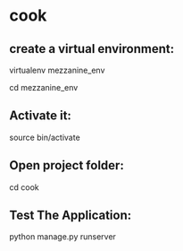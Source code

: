 # cook
## create a virtual environment:

virtualenv mezzanine_env

cd         mezzanine_env

## Activate it:

source bin/activate

## Open project folder:

cd cook

## Test The Application:

python manage.py runserver
